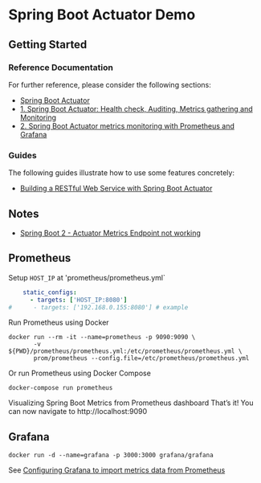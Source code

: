 # Spring Boot Actuator Demo

## Getting Started

### Reference Documentation
For further reference, please consider the following sections:

* [Spring Boot Actuator](https://docs.spring.io/spring-boot/docs/2.2.5.RELEASE/reference/htmlsingle/#production-ready)
* [1. Spring Boot Actuator: Health check, Auditing, Metrics gathering and Monitoring](https://www.callicoder.com/spring-boot-actuator/)
* [2. Spring Boot Actuator metrics monitoring with Prometheus and Grafana](https://www.callicoder.com/spring-boot-actuator-metrics-monitoring-dashboard-prometheus-grafana/)

### Guides
The following guides illustrate how to use some features concretely:

* [Building a RESTful Web Service with Spring Boot Actuator](https://spring.io/guides/gs/actuator-service/)

## Notes

- [Spring Boot 2 - Actuator Metrics Endpoint not working](https://stackoverflow.com/questions/48503571/spring-boot-2-actuator-metrics-endpoint-not-working)


## Prometheus

Setup `HOST_IP` at 'prometheus/prometheus.yml`

```yml
    static_configs:
      - targets: ['HOST_IP:8080']
#      - targets: ['192.168.0.155:8080'] # example
```

Run Prometheus using Docker

```
docker run --rm -it --name=prometheus -p 9090:9090 \
       -v ${PWD}/prometheus/prometheus.yml:/etc/prometheus/prometheus.yml \
       prom/prometheus --config.file=/etc/prometheus/prometheus.yml
```

Or run Prometheus using Docker Compose

```
docker-compose run prometheus
```

Visualizing Spring Boot Metrics from Prometheus dashboard
That’s it! You can now navigate to http://localhost:9090

## Grafana

```
docker run -d --name=grafana -p 3000:3000 grafana/grafana
```

See [Configuring Grafana to import metrics data from Prometheus](https://www.callicoder.com/spring-boot-actuator-metrics-monitoring-dashboard-prometheus-grafana/#configuring-grafana-to-import-metrics-data-from-prometheus)
